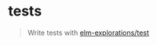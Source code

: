 # tests

> Write tests with [elm-explorations/test](https://package.elm-lang.org/packages/elm-explorations/test/latest)